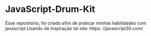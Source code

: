 # JavaScript-Drum-Kit
Esse repositório,  foi criado afim de praticar minhas habilidades com javascript.Usando de Inspiração tal site: https: //javascript30.com/
